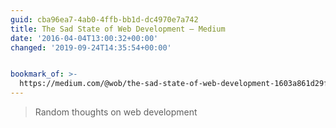 ```yaml
---
guid: cba96ea7-4ab0-4ffb-bb1d-dc4970e7a742
title: The Sad State of Web Development — Medium
date: '2016-04-04T13:00:32+00:00'
changed: '2019-09-24T14:35:54+00:00'


bookmark_of: >-
  https://medium.com/@wob/the-sad-state-of-web-development-1603a861d29f#.m72nc3th6
---
```



<blockquote>Random thoughts on web development</blockquote>
